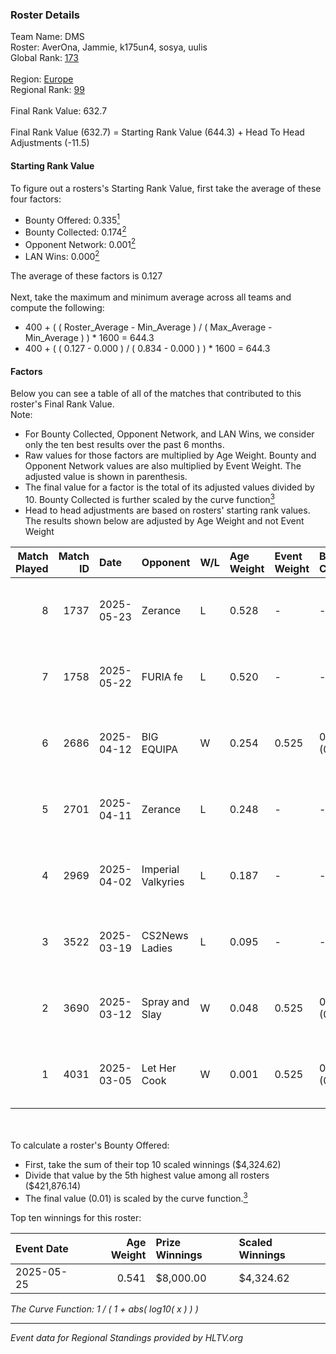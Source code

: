 ### Roster Details<br />
Team Name: DMS<br />
Roster: AverOna, Jammie, k175un4, sosya, uulis<br />
Global Rank: [173](../../standings_global_2025_09_01.md)<br />
<br />
Region: [Europe]( ../../standings_europe_2025_09_01.md)<br />
Regional Rank: [99]( ../../standings_europe_2025_09_01.md)<br />
<br />
Final Rank Value:  632.7<br />
<br />
Final Rank Value (632.7) = Starting Rank Value (644.3) + Head To Head Adjustments (-11.5)<br />

#### Starting Rank Value<br />
To figure out a rosters's Starting Rank Value, first take the average of these four factors:<br />
- Bounty Offered: 0.335[<sup>1</sup>](#table2)
- Bounty Collected: 0.174[<sup>2</sup>](#table1)
- Opponent Network: 0.001[<sup>2</sup>](#table1)
- LAN Wins: 0.000[<sup>2</sup>](#table1)

The average of these factors is 0.127<br />
<br />
Next, take the maximum and minimum average across all teams and compute the following:<br />
- 400 + ( ( Roster_Average - Min_Average ) / ( Max_Average - Min_Average ) ) * 1600 = 644.3
- 400 + ( ( 0.127 - 0.000 ) / ( 0.834 - 0.000 ) ) * 1600 = 644.3


#### Factors<br />
Below you can see a table of all of the matches that contributed to this roster's Final Rank Value.<br />
Note:<br />

- For Bounty Collected, Opponent Network, and LAN Wins, we consider only the ten best results over the past 6 months.
- Raw values for those factors are multiplied by Age Weight. Bounty and Opponent Network values are also multiplied by Event Weight. The adjusted value is shown in parenthesis.
- The final value for a factor is the total of its adjusted values divided by 10. Bounty Collected is further scaled by the curve function[<sup>3</sup>](#curveFunction)
- Head to head adjustments are based on rosters' starting rank values. The results shown below are adjusted by Age Weight and not Event Weight
<span id="table1"></span><br />


| Match Played | Match ID | Date       | Opponent           | W/L | Age Weight | Event Weight | Bounty Collected | Opponent Network | LAN Wins  | H2H Adj. | Roster                                 |
| -: | -: | :- | :- | :- | :- | :- | :- | :- | :- | -: | :- |
|            8 |     1737 | 2025-05-23 | Zerance            | L   | 0.528      | -            | -                | -                | -         |    -6.31 | AverOna, Jammie, k175un4, sosya, uulis |
|            7 |     1758 | 2025-05-22 | FURIA fe           | L   | 0.520      | -            | -                | -                | -         |    -3.02 | AverOna, Jammie, k175un4, sosya, uulis |
|            6 |     2686 | 2025-04-12 | BIG EQUIPA         | W   | 0.254      | 0.525        | 0.001 (0.000)    | 0.040 (0.005)    | 0 (0.000) |     3.76 | AverOna, Jammie, k175un4, sosya, uulis |
|            5 |     2701 | 2025-04-11 | Zerance            | L   | 0.248      | -            | -                | -                | -         |    -3.01 | AverOna, Jammie, k175un4, sosya, uulis |
|            4 |     2969 | 2025-04-02 | Imperial Valkyries | L   | 0.187      | -            | -                | -                | -         |    -1.81 | AverOna, Jammie, k175un4, sosya, uulis |
|            3 |     3522 | 2025-03-19 | CS2News Ladies     | L   | 0.095      | -            | -                | -                | -         |    -1.66 | AverOna, Jammie, k175un4, sosya, uulis |
|            2 |     3690 | 2025-03-12 | Spray and Slay     | W   | 0.048      | 0.525        | 0.001 (0.000)    | 0.000 (0.000)    | 0 (0.000) |     0.49 | AverOna, Jammie, k175un4, sosya, uulis |
|            1 |     4031 | 2025-03-05 | Let Her Cook       | W   | 0.001      | 0.525        | 0.001 (0.000)    | 0.020 (0.000)    | 0 (0.000) |     0.01 | AverOna, Jammie, k175un4, sosya, uulis |

<br />
<span id="table2"></span><br />
To calculate a roster's Bounty Offered:<br />

- First, take the sum of their top 10 scaled winnings ($4,324.62)
- Divide that value by the 5th highest value among all rosters ($421,876.14)
- The final value (0.01) is scaled by the curve function.[<sup>3</sup>](#curveFunction)

Top ten winnings for this roster:<br />

| Event Date | Age Weight | Prize Winnings | Scaled Winnings |
| :- | -: | :- | :- |
| 2025-05-25 |      0.541 | $8,000.00      | $4,324.62       |


<span id="curveFunction"></span>_The Curve Function: 1 / ( 1 + abs( log10( x ) ) )_<br />

---
_Event data for Regional Standings provided by HLTV.org_<br />
